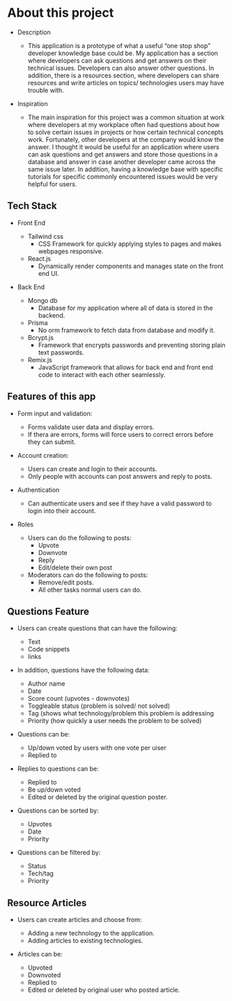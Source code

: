 # About this project

- Description
	- This application is a prototype of what a useful “one stop shop” developer knowledge base could be. My application has a section where developers can ask questions and get answers on their technical issues. Developers can also answer other questions. In addition, there is a resources section, where developers can share resources and write articles on topics/ technologies users may have trouble with.


- Inspiration
  	- The main inspiration for this project was a common situation at work where developers at my workplace often had questions about how to solve certain issues in projects or how certain technical concepts work. Fortunately, other developers at the company would know the answer. I thought it would be useful for an application where users can ask questions and get answers and store those questions in a database and answer in case another developer came across the same issue later. In addition, having a knowledge base with specific tutorials for specific commonly encountered issues would be very helpful for users.


## Tech Stack

- Front End 
	- Tailwind css
		- CSS Framework for quickly applying styles to pages and makes webpages responsive.
	- React.js
		- Dynamically render components and manages state on the front end UI.

- Back End
	- Mongo db
		- Database for my application where all of data is stored in the backend.
	- Prisma
		- No orm framework to fetch data from database and modify it.
	- Bcrypt.js
		- Framework that encrypts passwords and preventing storing plain text passwords.
	- Remix.js
		- JavaScript framework that allows for back end and front end code to interact with each other seamlessly.
	

## Features of this app


- Form input and validation:
     - Forms validate user data and display errors.
     - If thera are errors, forms will force users to correct errors before they can submit.
      
- Account creation:
     - Users can create and login to their accounts. 
     - Only people with accounts can post answers and reply to posts.

- Authentication
     - Can authenticate users and see if they have a valid password to login into their account.

- Roles
   - Users can do the following to posts:
	 - Upvote
	 - Downvote
	 - Reply 
	 - Edit/delete their own post
   - Moderators can do the following to posts:
	   - Remove/edit posts.
	   - All other tasks normal users can do.

## Questions Feature

- Users can create questions that can have the following:
	- Text
	- Code snippets
	- links

- In addition, questions have the following data:
	- Author name
	- Date
	- Score count (upvotes - downvotes)
	- Toggleable status (problem is solved/ not solved)
	- Tag (shows what technology/problem this problem is addressing
	- Priority (how quickly a user needs the problem to be solved)

- Questions can be:
	- Up/down voted by users with one vote per uiser
	- Replied to
	
- Replies to questions can be:
	- Replied to
	- Be up/down voted
	- Edited or deleted by the original question poster.
 
- Questions can be sorted by:
	- Upvotes
	- Date
	- Priority

- Questions can be filtered by:
	- Status
	- Tech/tag
	- Priority

## Resource Articles

- Users can create articles and choose from:
	- Adding a new technology to the application.
	- Adding articles to existing technologies.

- Articles can be:
	- Upvoted
	- Downvoted	
	- Replied to
	- Edited or deleted by original user who posted article.






